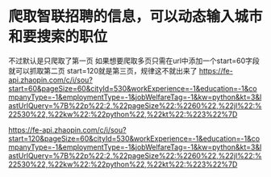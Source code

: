 # 爬取智联招聘的信息，可以动态输入城市和要搜索的职位
不过默认是只爬取了第一页
如果想要爬取多页只需在url中添加一个start=60字段就可以抓取第二页
start=120就是第三页，规律这不就出来了
https://fe-api.zhaopin.com/c/i/sou?start=60&pageSize=60&cityId=530&workExperience=-1&education=-1&companyType=-1&employmentType=-1&jobWelfareTag=-1&kw=python&kt=3&lastUrlQuery=%7B%22p%22:2,%22pageSize%22:%2260%22,%22jl%22:%22530%22,%22kw%22:%22python%22,%22kt%22:%223%22%7D

https://fe-api.zhaopin.com/c/i/sou?start=120&pageSize=60&cityId=530&workExperience=-1&education=-1&companyType=-1&employmentType=-1&jobWelfareTag=-1&kw=python&kt=3&lastUrlQuery=%7B%22p%22:2,%22pageSize%22:%2260%22,%22jl%22:%22530%22,%22kw%22:%22python%22,%22kt%22:%223%22%7D
